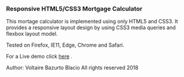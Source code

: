 ### Responsive HTML5/CSS3 Mortgage Calculator

This mortage calculator is implemented using only HTML5 and CSS3. It provides a
responsive layout design by using CSS3 media queries and flexbox layout model.

Tested on Firefox, IE11, Edge, Chrome and Safari.

For a Live demo click [here](http://demo) .

Author: Voltaire Bazurto Blacio
All rights reserved 2018
